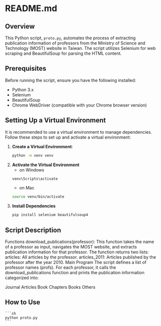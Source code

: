 # README.md

## Overview

This Python script, `proto.py`, automates the process of extracting publication information of professors from the Ministry of Science and Technology (MOST) website in Taiwan. The script utilizes Selenium for web scraping and BeautifulSoup for parsing the HTML content.

## Prerequisites

Before running the script, ensure you have the following installed:
- Python 3.x
- Selenium
- BeautifulSoup
- Chrome WebDriver (compatible with your Chrome browser version)

## Setting Up a Virtual Environment

It is recommended to use a virtual environment to manage dependencies. Follow these steps to set up and activate a virtual environment:

1. **Create a Virtual Environment**:
   ```sh
   python -m venv venv
    ```
2. **Activate the Virtual Environment**
    - on Windows
    ```sh
    venv\Scripts\activate
    ```
    - on Mac
    ```sh
    source venv/bin/activate
    ```
3. **Install Dependencies**
    ```sh
    pip install selenium beautifulsoup4
    ```
## Script Description
Functions
download_publications(professor): This function takes the name of a professor as input, navigates the MOST website, and extracts publication information for that professor. The function returns two lists:
articles: All articles by the professor.
articles_2011: Articles published by the professor after the year 2010.
Main Program
The script defines a list of professor names (profs). For each professor, it calls the download_publications function and prints the publication information categorized into:

Journal Articles
Book Chapters
Books
Others

## How to Use
    ```sh
    python proto.py
    ```